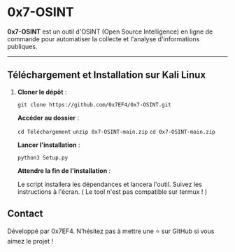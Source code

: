 # 0x7-OSINT

**0x7-OSINT** est un outil d'OSINT (Open Source Intelligence) en ligne de commande pour automatiser la collecte et l'analyse d'informations publiques.

---

## Téléchargement et Installation sur Kali Linux

1. **Cloner le dépôt** :


   `git clone https://github.com/0x7EF4/0x7-OSINT.git`

   **Accéder au dossier** :

   `cd Téléchargement`
   `unzip 0x7-OSINT-main.zip`
   `cd 0x7-OSINT-main.zip`

   **Lancer l'installation** :

    `python3 Setup.py`

   **Attendre la fin de l'installation** :

    Le script installera les dépendances et lancera l'outil. Suivez les instructions à l'écran. ( Le tool n'est pas compatible sur termux ! )

## Contact

Développé par 0x7EF4. N’hésitez pas à mettre une ⭐ sur GitHub si vous aimez le projet !
